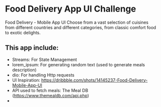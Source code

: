 # Food Delivery App UI Challenge

Food Delivery - Mobile App UI
Choose from a vast selection of cuisines from different countries and different categories,
from classic comfort food to exotic delights.

## This app include:

- Streams: For State Management
- lorem_ipsum: For generating random text (used to generate meals description) 
- dio: For handling Http requests
- UI Inspiration: https://dribbble.com/shots/14145237-Food-Delivery-Mobile-App-UI
- API used to fetch meals: The Meal DB (https://www.themealdb.com/api.php)
- 